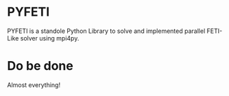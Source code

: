 # PYFETI
PYFETI is a standole Python Library to solve and implemented parallel FETI-Like solver using mpi4py.

# Do be done
Almost everything!

